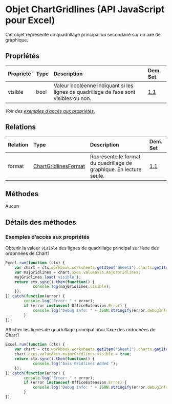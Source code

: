 # <a name="chartgridlines-object-javascript-api-for-excel"></a>Objet ChartGridlines (API JavaScript pour Excel)

Cet objet représente un quadrillage principal ou secondaire sur un axe de graphique.

## <a name="properties"></a>Propriétés

| Propriété       | Type    |Description| Dem. Set|
|:---------------|:--------|:----------|:----|
|visible|bool|Valeur booléenne indiquant si les lignes de quadrillage de l’axe sont visibles ou non.|[1.1](../requirement-sets/excel-api-requirement-sets.md)|

_Voir des [exemples d’accès aux propriétés.](#property-access-examples)_

## <a name="relationships"></a>Relations
| Relation | Type    |Description| Dem. Set|
|:---------------|:--------|:----------|:----|
|format|[ChartGridlinesFormat](chartgridlinesformat.md)|Représente le format du quadrillage de graphique. En lecture seule.|[1.1](../requirement-sets/excel-api-requirement-sets.md)|

## <a name="methods"></a>Méthodes
Aucun


## <a name="method-details"></a>Détails des méthodes

### <a name="property-access-examples"></a>Exemples d’accès aux propriétés

Obtenir la valeur `visible` des lignes de quadrillage principal sur l’axe des ordonnées de Chart1

```js
Excel.run(function (ctx) { 
    var chart = ctx.workbook.worksheets.getItem("Sheet1").charts.getItem("Chart1");    
    var majGridlines = chart.axes.valueaxis.majorGridlines;
    majGridlines.load('visible');
    return ctx.sync().then(function() {
            console.log(majGridlines.visible);
    });
}).catch(function(error) {
        console.log("Error: " + error);
        if (error instanceof OfficeExtension.Error) {
            console.log("Debug info: " + JSON.stringify(error.debugInfo));
        }
});
```

Afficher les lignes de quadrillage principal pour l’axe des ordonnées de Chart1

```js
Excel.run(function (ctx) { 
    var chart = ctx.workbook.worksheets.getItem("Sheet1").charts.getItem("Chart1");    
    chart.axes.valueAxis.majorGridlines.visible = true;
    return ctx.sync().then(function() {
            console.log("Axis Gridlines Added ");
    });
}).catch(function(error) {
        console.log("Error: " + error);
        if (error instanceof OfficeExtension.Error) {
            console.log("Debug info: " + JSON.stringify(error.debugInfo));
        }
});
```
